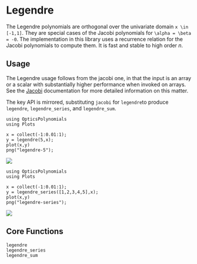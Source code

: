 # Legendre

The Legendre polynomials are orthogonal over the univariate domain ``x \in [-1,1]``.  They are special cases of the Jacobi polynomials for ``\alpha = \beta = -0``.  The implementation in this library uses a recurrence relation for the Jacobi polynomials to compute them.  It is fast and stable to high order $n$.

## Usage

The Legendre usage follows from the jacobi one, in that the input is an array or a scalar with substantially higher performance when invoked on arrays.  See the [Jacobi](./Jacobi.md) documentation for more detailed information on this matter.

The key API is mirrored, substituting `jacobi` for `legendre`to produce `legendre`, `legendre_series`, and `legendre_sum`.

```@example simplest
using OpticsPolynomials
using Plots

x = collect(-1:0.01:1);
y = legendre(5,x);
plot(x,y)
png("legendre-5");
```
![](legendre-5.png)

```@example compare12
using OpticsPolynomials
using Plots

x = collect(-1:0.01:1);
y = legendre_series([1,2,3,4,5],x);
plot(x,y)
png("legendre-series");
```

![](legendre-series.png)

## Core Functions

```@docs
legendre
legendre_series
legendre_sum
```
